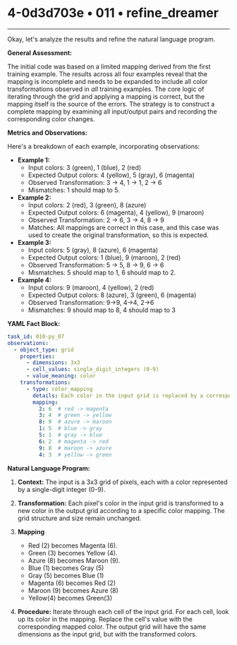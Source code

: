 # 4-0d3d703e • 011 • refine_dreamer

---
Okay, let's analyze the results and refine the natural language program.

**General Assessment:**

The initial code was based on a limited mapping derived from the first training example. The results across all four examples reveal that the mapping is incomplete and needs to be expanded to include all color transformations observed in *all* training examples. The core logic of iterating through the grid and applying a mapping is correct, but the mapping itself is the source of the errors. The strategy is to construct a complete mapping by examining all input/output pairs and recording the corresponding color changes.

**Metrics and Observations:**

Here's a breakdown of each example, incorporating observations:

*   **Example 1:**
    *   Input colors: 3 (green), 1 (blue), 2 (red)
    *   Expected Output colors: 4 (yellow), 5 (gray), 6 (magenta)
    *   Observed Transformation: 3 -> 4, 1 -> 1, 2 -> 6
    * Mismatches: 1 should map to 5.
*   **Example 2:**
    *   Input colors: 2 (red), 3 (green), 8 (azure)
    *   Expected Output colors: 6 (magenta), 4 (yellow), 9 (maroon)
    *   Observed Transformation: 2 -> 6, 3 -> 4, 8 -> 9
    *   Matches: All mappings are correct in this case, and this case was used to create the original transformation, so this is expected.
*   **Example 3:**
    *   Input colors: 5 (gray), 8 (azure), 6 (magenta)
    *   Expected Output colors: 1 (blue), 9 (maroon), 2 (red)
    *   Observed Transformation: 5 -> 5, 8 -> 9, 6 -> 6
    * Mismatches: 5 should map to 1, 6 should map to 2.
*   **Example 4:**
    *   Input colors: 9 (maroon), 4 (yellow), 2 (red)
    *   Expected Output colors: 8 (azure), 3 (green), 6 (magenta)
    *   Observed Transformation: 9->9, 4->4, 2->6
    * Mismatches: 9 should map to 8, 4 should map to 3

**YAML Fact Block:**

```yaml
task_id: 010-py_07
observations:
  - object_type: grid
    properties:
      - dimensions: 3x3
      - cell_values: single_digit_integers (0-9)
      - value_meaning: color
    transformations:
      - type: color_mapping
        details: Each color in the input grid is replaced by a corresponding color in the output grid, maintaining the grid structure.
        mapping:
          2: 6  # red -> magenta
          3: 4  # green -> yellow
          8: 9  # azure -> maroon
          1: 5  # blue -> gray
          5: 1  # gray -> blue
          6: 2  # magenta -> red
          9: 8  # maroon -> azure
          4: 3  # yellow -> green
```

**Natural Language Program:**

1.  **Context:** The input is a 3x3 grid of pixels, each with a color represented by a single-digit integer (0-9).
2.  **Transformation:** Each pixel's color in the input grid is transformed to a new color in the output grid according to a specific color mapping. The grid structure and size remain unchanged.
3. **Mapping**
    -   Red (2) becomes Magenta (6).
    -   Green (3) becomes Yellow (4).
    -   Azure (8) becomes Maroon (9).
    - Blue (1) becomes Gray (5)
    - Gray (5) becomes Blue (1)
    - Magenta (6) becomes Red (2)
    - Maroon (9) becomes Azure (8)
    - Yellow(4) becomes Green(3)

4.  **Procedure:** Iterate through each cell of the input grid. For each cell, look up its color in the mapping. Replace the cell's value with the corresponding mapped color. The output grid will have the same dimensions as the input grid, but with the transformed colors.

